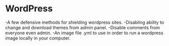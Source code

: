 # WordPress
-A few defensive methods for shielding wordpress sites.
-Disabling ability to change and download themes from admin panel.
-Disable comments from everyone even admin.
-An image file .yml to use in order to run a wordpress image locally in your computer.

